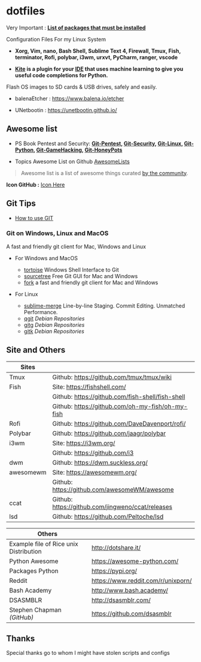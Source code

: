 # dotfiles

Very Important : **[List of packages that must be installed](https://github.com/PhineasPhreak/dotfiles/tree/master/packages)**

Configuration Files For my Linux System
* **Xorg, Vim, nano, Bash Shell, Sublime Text 4, Firewall, Tmux, Fish, terminator, Rofi, polybar, i3wm, urxvt, PyCharm, ranger, vscode**

* **[Kite](https://kite.com/) is a plugin for your [IDE](https://kite.com/integrations/) that uses machine learning to give you useful code completions for Python.**

Flash OS images to SD cards & USB drives, safely and easily.
* balenaEtcher : https://www.balena.io/etcher

* UNetbootin : https://unetbootin.github.io/

## Awesome list

* PS Book Pentest and Security: **[Git-Pentest](https://github.com/enaqx/awesome-pentest), [Git-Security](https://github.com/sbilly/awesome-security), [Git-Linux](https://github.com/aleksandar-todorovic/awesome-linux), [Git-Python](https://github.com/vinta/awesome-python), [Git-GameHacking](https://github.com/dsasmblr/game-hacking), [Git-HoneyPots](https://github.com/paralax/awesome-honeypots)**

* Topics Awesome List on Github [AwesomeLists](https://github.com/topics/awesome)

> Awesome list is a list of awesome things curated [by the community](https://awesome.re/).
 
**Icon GitHub :** [Icon Here](https://octicons.github.com/)

## Git Tips

 * [How to use GIT](https://github.com/PhineasPhreak/documents-learning/blob/master/how-to-git.md#howto-git)

### Git on Windows, Linux and MacOS

A fast and friendly git client for Mac, Windows and Linux

* For Windows and MacOS
  * [tortoise](https://tortoisegit.org/) Windows Shell Interface to Git
  * [sourcetree](https://sourcetreeapp.com/) Free Git GUI for Mac and Windows
  * [fork](https://git-fork.com/) a fast and friendly git client for Mac and Windows

* For Linux
  * [sublime-merge](https://www.sublimemerge.com/) Line-by-line Staging. Commit Editing. Unmatched Performance.
  * [qgit](https://packages.debian.org/buster/qgit) *Debian Repositories*
  * [gitg](https://packages.debian.org/buster/gitg) *Debian Repositories*
  * [gitk](https://packages.debian.org/buster/gitk) *Debian Repositories*


## Site and Others

| **Sites** | |
| --------- | ------------------------------------------------- |
| Tmux      | Github: https://github.com/tmux/tmux/wiki         |
| Fish      | Site: https://fishshell.com/                      |
|           | Github: https://github.com/fish-shell/fish-shell  |
|           | Github: https://github.com/oh-my-fish/oh-my-fish  |
| Rofi      | Github: https://github.com/DaveDavenport/rofi/    |
| Polybar   | Github: https://github.com/jaagr/polybar          |
| i3wm      | Site: https://i3wm.org/                           |
|           | Github: https://github.com/i3                     |
| dwm       | Github: https://dwm.suckless.org/                 |
| awesomewm | Site: https://awesomewm.org/                      |
|           | Github: https://github.com/awesomeWM/awesome      |
| ccat      | Github: https://github.com/jingweno/ccat/releases |
| lsd       | Github: https://github.com/Peltoche/lsd           |

| **Others** | |
| -------------------------------------- | ---------------------------------- |
| Example file of Rice unix Distribution | http://dotshare.it/                |
| Python Awesome                         | https://awesome-python.com/        |
| Packages Python                        | https://pypi.org/                  |
| Reddit                                 | https://www.reddit.com/r/unixporn/ |
| Bash Academy                           | http://www.bash.academy/           |
| DSASMBLR                               | http://dsasmblr.com/               |
| Stephen Chapman *(GitHub)*             | https://github.com/dsasmblr        |

## Thanks

Special thanks go to whom I might have stolen scripts and configs
